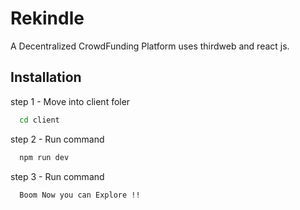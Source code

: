 
# Rekindle

A Decentralized CrowdFunding Platform uses thirdweb and react js.



## Installation

step 1 - Move into client foler

```bash
  cd client
```

step 2 - Run command
  ```bash
    npm run dev
  ```
step 3 - Run command
  ```bash
    Boom Now you can Explore !!
  ```